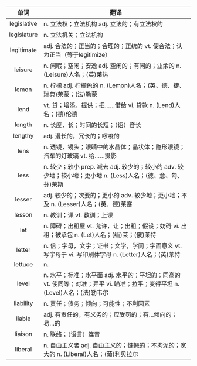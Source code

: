 |单词|翻译  |
|:--:|--| 
|	legislative  		|		n. 立法权；立法机构 adj. 立法的；有立法权的	|		
|	legislature  		|		n. 立法机关；立法机构	|		
|	legitimate  		|		adj. 合法的；正当的；合理的；正统的 vt. 使合法；认为正当（等于legitimize）	|		
|	leisure  		|		n. 闲暇；空闲；安逸 adj. 空闲的；有闲的；业余的 n. (Leisure)人名；(英)莱热	|		
|	lemon  		|		n. 柠檬 adj. 柠檬色的 n. (Lemon)人名；(英、德、捷、瑞典)莱蒙；(法)勒蒙	|		
|	lend  		|		vt. 贷；增添，提供；把……借给 vi. 贷款 n. (Lend)人名；(德)伦德	|		
|	length  		|		n. 长度，长；时间的长短；（语）音长	|		
|	lengthy  		|		adj. 漫长的，冗长的；啰唆的	|		
|	lens  		|		n. 透镜，镜头；眼睛中的水晶体；晶状体；隐形眼镜；汽车的灯玻璃 vt. 给……摄影	|		
|	less  		|		n. 较少；较小 prep. 减去 adj. 较少的；较小的 adv. 较少地；较小地；更小地 n. (Less)人名；(德、意、匈、芬)莱斯	|		
|	lesser  		|		adj. 较少的；次要的；更小的 adv. 较少地；更小地；不及 n. (Lesser)人名；(英、德)莱塞	|		
|	lesson  		|		n. 教训；课 vt. 教训；上课	|		
|	let  		|		n. 障碍；出租屋 vt. 允许，让；出租；假设；妨碍 vi. 出租；被承包 n. (Let)人名；(缅)莱；(俄)莱特	|		
|	letter  		|		n. 信；字母，文字；证书；文学，学问；字面意义 vt. 写字母于 vi. 写印刷体字母 n. (Letter)人名；(英)莱特	|		
|	lettuce  		|		n. 	|		
|	level  		|		n. 水平；标准；水平面 adj. 水平的；平坦的；同高的 vt. 使同等；对准；弄平 vi. 瞄准；拉平；变得平坦 n. (Level)人名；(法)勒韦尔	|		
|	liability  		|		n. 责任；债务；倾向；可能性；不利因素	|		
|	liable  		|		adj. 有责任的，有义务的；应受罚的；有…倾向的；易…的	|		
|	liaison  		|		n. 联络；（语言）连音	|		
|	liberal  		|		n. 自由主义者 adj. 自由主义的；慷慨的；不拘泥的；宽大的 n. (Liberal)人名；(葡)利贝拉尔	|		
